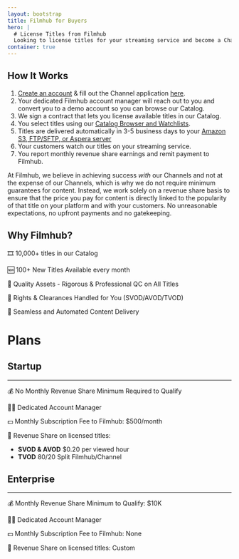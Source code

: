 ```yaml
---
layout: bootstrap
title: Filmhub for Buyers
hero: |
  # License Titles from Filmhub
  Looking to license titles for your streaming service and become a Channel on Filmhub?
container: true
---
```

<div class="mx-auto w-75">

## How It Works

1. [Create an account](https://app.filmhub.com/owner/signup) & fill out the Channel application [here](https://docs.google.com/forms/d/13RPrDUBAYiw4vCzVQtjdu3QdO-AhJI0YuBkaMzteGfE/viewform?edit_requested=true#responses).
2. Your dedicated Filmhub account manager will reach out to you and convert you to a demo account so you can browse our Catalog.
3. We sign a contract that lets you license available titles in our Catalog.
4. You select titles using our [Catalog Browser and Watchlists](http://help.filmhub.com/en/articles/3031183-title-discovery-licensing).
5. Titles are delivered automatically in 3-5 business days to your [Amazon S3, FTP/SFTP, or Aspera server](http://help.filmhub.com/en/articles/2692190-setting-up-file-transfer)
6. Your customers watch our titles on your streaming service.
7. You report monthly revenue share earnings and remit payment to Filmhub.


At Filmhub, we believe in achieving success *with* our Channels and not at the expense of our Channels, which is why we do not require minimum guarantees for content. Instead, we work solely on a revenue share basis to ensure that the price you pay for content is directly linked to the popularity of that title on your platform and with your customers. No unreasonable expectations, no upfront payments and no gatekeeping.


## Why Filmhub?

🎞️ 10,000+ titles in our Catalog

🆕 100+ New Titles Available every month

📼 Quality Assets - Rigorous & Professional QC on All Titles

📄 Rights & Clearances Handled for You (SVOD/AVOD/TVOD)

🚚 Seamless and Automated Content Delivery


# Plans


<div class="row">
<div class="col-6">

## Startup

---

💰 No Monthly Revenue Share Minimum Required to Qualify

💁🏽 Dedicated Account Manager

💵 Monthly Subscription Fee to Filmhub: $500/month

💸 Revenue Share on licensed titles:

- **SVOD & AVOD** $0.20 per viewed hour
- **TVOD** 80/20 Split Filmhub/Channel

</div>
<div class="col-6">

## Enterprise

---

💰 Monthly Revenue Share Minimum to Qualify: $10K

💁🏽 Dedicated Account Manager

💵 Monthly Subscription Fee to Filmhub: None

💸 Revenue Share on licensed titles: Custom

</div>
</div>